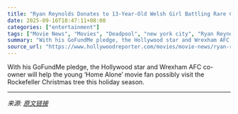 ```yaml
---
title: "Ryan Reynolds Donates to 13-Year-Old Welsh Girl Battling Rare Cancer to Visit New York City"
date: 2025-09-16T18:47:11+08:00
categories: ["entertainment"]
tags: ["Movie News", "Movies", "Deadpool", "new york city", "Ryan Reynolds", "welcome to wrexham"]
summary: "With his GoFundMe pledge, the Hollywood star and Wrexham AFC co-owner will help the young ‘Home Alone’ movie fan possibly visit the Rockefeller Christmas tree this holiday season."
source_url: "https://www.hollywoodreporter.com/movies/movie-news/ryan-reynolds-donates-girl-cancer-new-york-trip-1236372763/"
---
```


With his GoFundMe pledge, the Hollywood star and Wrexham AFC co-owner will help the young ‘Home Alone’ movie fan possibly visit the Rockefeller Christmas tree this holiday season.

---

*来源: [原文链接](https://www.hollywoodreporter.com/movies/movie-news/ryan-reynolds-donates-girl-cancer-new-york-trip-1236372763/)*
